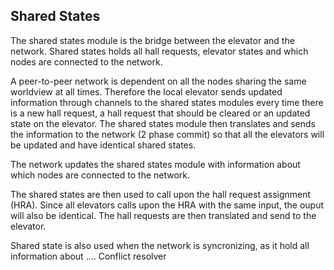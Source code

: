 Shared States
----

The shared states module is the bridge between the elevator and the network. Shared states holds all hall requests, elevator states and which nodes are connected to the network. 


A peer-to-peer network is dependent on all the nodes sharing the same worldview at all times. Therefore the local elevator sends updated information through channels to the shared states modules every time there is a new hall request, a hall request that should be cleared or an updated state on the elevator. The shared states module then translates and sends the information to the network (2 phase commit) so that all the elevators will be updated and have identical shared states. 

The network updates the shared states module with information about which nodes are connected to the network. 

The shared states are then used to call upon the hall request assignment (HRA). Since all elevators calls upon the HRA with the same input, the ouput will also be identical. The hall requests are then translated and send to the elevator. 


Shared state is also used when the network is syncronizing, as it hold all information about .... Conflict resolver







